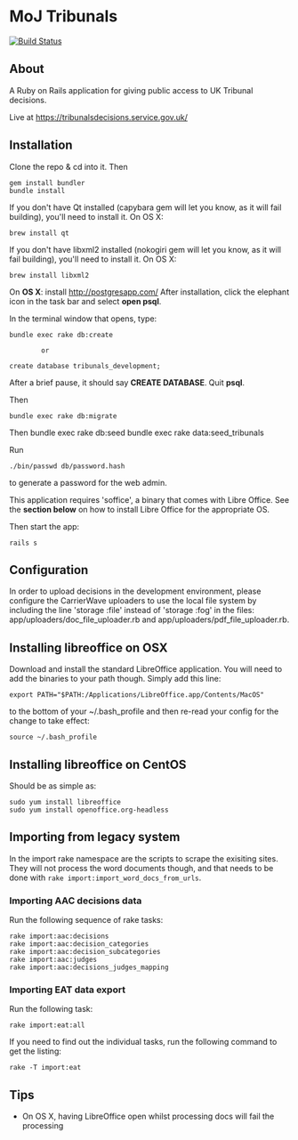 MoJ Tribunals
=============

[![Build Status](https://travis-ci.org/ministryofjustice/tribunals.png?branch=master)](https://travis-ci.org/ministryofjustice/tribunals)

About
-----
A Ruby on Rails application for giving public access to UK Tribunal decisions.

Live at https://tribunalsdecisions.service.gov.uk/

Installation
------------

Clone the repo & cd into it. Then

    gem install bundler
    bundle install

If you don't have Qt installed (capybara gem will let you know, as it
will fail building), you'll need to install it. On OS X:

    brew install qt

If you don't have libxml2 installed (nokogiri gem will let you know, as it
will fail building), you'll need to install it. On OS X:

    brew install libxml2

On **OS X**: install http://postgresapp.com/ After installation, click the
elephant icon in the task bar and select **open psql**.

In the terminal window that opens, type:

    bundle exec rake db:create

            or

    create database tribunals_development;

After a brief pause, it should say **CREATE DATABASE**. Quit **psql**.

Then

    bundle exec rake db:migrate

Then
    bundle exec rake db:seed
    bundle exec rake data:seed_tribunals

Run

    ./bin/passwd db/password.hash

to generate a password for the web admin.

This application requires 'soffice', a binary that comes with Libre
Office. See the **section below** on how to install Libre Office for
the appropriate OS.

Then start the app:

    rails s

Configuration
-------------

In order to upload decisions in the development environment, please
configure the CarrierWave uploaders to use the local file system by
including the line 'storage :file' instead of 'storage :fog' in the
files: app/uploaders/doc_file_uploader.rb and
app/uploaders/pdf_file_uploader.rb.

Installing libreoffice on OSX
-----------------------------

Download and install the standard LibreOffice application. You will
need to add the binaries to your path though. Simply add this line:

    export PATH="$PATH:/Applications/LibreOffice.app/Contents/MacOS"

to the bottom of your ~/.bash_profile and then re-read your config for
the change to take effect:

    source ~/.bash_profile

Installing libreoffice on CentOS
--------------------------------

Should be as simple as:

    sudo yum install libreoffice
    sudo yum install openoffice.org-headless

Importing from legacy system
----------------------------

In the import rake namespace are the scripts to scrape the exisiting
sites. They will not process the word documents though, and that needs
to be done with `rake import:import_word_docs_from_urls`.

### Importing AAC decisions data

Run the following sequence of rake tasks:

    rake import:aac:decisions
    rake import:aac:decision_categories
    rake import:aac:decision_subcategories
    rake import:aac:judges
    rake import:aac:decisions_judges_mapping

### Importing EAT data export

Run the following task:

    rake import:eat:all

If you need to find out the individual tasks, run the following
command to get the listing:

    rake -T import:eat

Tips
----

* On OS X, having LibreOffice open whilst processing docs will fail the processing
